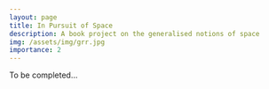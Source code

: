 ```yaml
---
layout: page
title: In Pursuit of Space
description: A book project on the generalised notions of space
img: /assets/img/grr.jpg
importance: 2
---
```


To be completed...